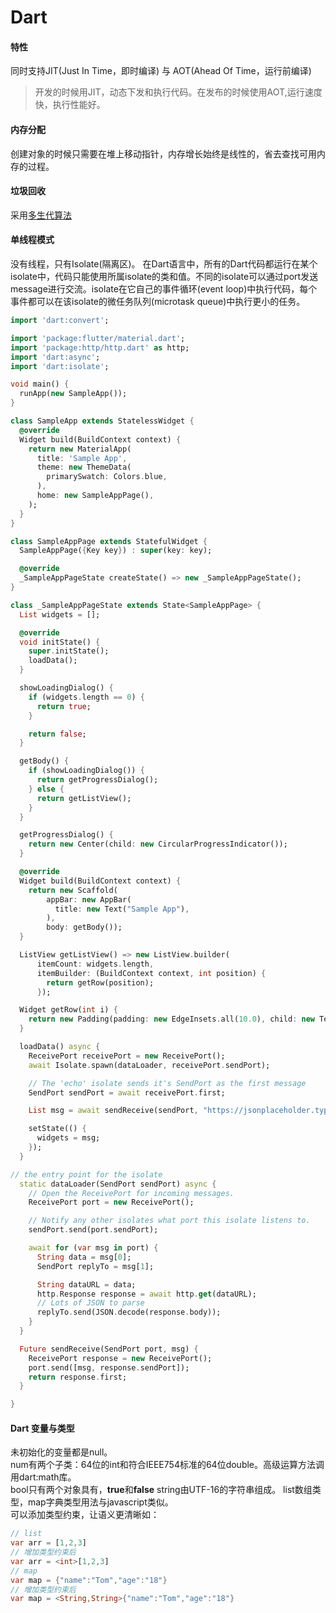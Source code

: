 # Dart

#### 特性

同时支持JIT(Just In Time，即时编译) 与 AOT(Ahead Of Time，运行前编译)
>开发的时候用JIT，动态下发和执行代码。在发布的时候使用AOT,运行速度快，执行性能好。

#### 内存分配
创建对象的时候只需要在堆上移动指针，内存增长始终是线性的，省去查找可用内存的过程。

#### 垃圾回收
采用[多生代算法](https://medium.com/flutter/flutter-dont-fear-the-garbage-collector-d69b3ff1ca30)

#### 单线程模式
没有线程，只有Isolate(隔离区)。
在Dart语言中，所有的Dart代码都运行在某个isolate中，代码只能使用所属isolate的类和值。不同的isolate可以通过port发送message进行交流。isolate在它自己的事件循环(event loop)中执行代码，每个事件都可以在该isolate的微任务队列(microtask queue)中执行更小的任务。

```dart
import 'dart:convert';

import 'package:flutter/material.dart';
import 'package:http/http.dart' as http;
import 'dart:async';
import 'dart:isolate';

void main() {
  runApp(new SampleApp());
}

class SampleApp extends StatelessWidget {
  @override
  Widget build(BuildContext context) {
    return new MaterialApp(
      title: 'Sample App',
      theme: new ThemeData(
        primarySwatch: Colors.blue,
      ),
      home: new SampleAppPage(),
    );
  }
}

class SampleAppPage extends StatefulWidget {
  SampleAppPage({Key key}) : super(key: key);

  @override
  _SampleAppPageState createState() => new _SampleAppPageState();
}

class _SampleAppPageState extends State<SampleAppPage> {
  List widgets = [];

  @override
  void initState() {
    super.initState();
    loadData();
  }

  showLoadingDialog() {
    if (widgets.length == 0) {
      return true;
    }

    return false;
  }

  getBody() {
    if (showLoadingDialog()) {
      return getProgressDialog();
    } else {
      return getListView();
    }
  }

  getProgressDialog() {
    return new Center(child: new CircularProgressIndicator());
  }

  @override
  Widget build(BuildContext context) {
    return new Scaffold(
        appBar: new AppBar(
          title: new Text("Sample App"),
        ),
        body: getBody());
  }

  ListView getListView() => new ListView.builder(
      itemCount: widgets.length,
      itemBuilder: (BuildContext context, int position) {
        return getRow(position);
      });

  Widget getRow(int i) {
    return new Padding(padding: new EdgeInsets.all(10.0), child: new Text("Row ${widgets[i]["title"]}"));
  }

  loadData() async {
    ReceivePort receivePort = new ReceivePort();
    await Isolate.spawn(dataLoader, receivePort.sendPort);

    // The 'echo' isolate sends it's SendPort as the first message
    SendPort sendPort = await receivePort.first;

    List msg = await sendReceive(sendPort, "https://jsonplaceholder.typicode.com/posts");

    setState(() {
      widgets = msg;
    });
  }

// the entry point for the isolate
  static dataLoader(SendPort sendPort) async {
    // Open the ReceivePort for incoming messages.
    ReceivePort port = new ReceivePort();

    // Notify any other isolates what port this isolate listens to.
    sendPort.send(port.sendPort);

    await for (var msg in port) {
      String data = msg[0];
      SendPort replyTo = msg[1];

      String dataURL = data;
      http.Response response = await http.get(dataURL);
      // Lots of JSON to parse
      replyTo.send(JSON.decode(response.body));
    }
  }

  Future sendReceive(SendPort port, msg) {
    ReceivePort response = new ReceivePort();
    port.send([msg, response.sendPort]);
    return response.first;
  }

}
```

#### Dart 变量与类型
未初始化的变量都是null。  
num有两个子类：64位的int和符合IEEE754标准的64位double。高级运算方法调用dart:math库。  
bool只有两个对象具有，**true**和**false**
string由UTF-16的字符串组成。
list数组类型，map字典类型用法与javascript类似。  
可以添加类型约束，让语义更清晰如：
```dart
// list
var arr = [1,2,3]
// 增加类型约束后
var arr = <int>[1,2,3]
// map
var map = {"name":"Tom","age":"18"}
// 增加类型约束后
var map = <String,String>{"name":"Tom","age":"18"}
```
